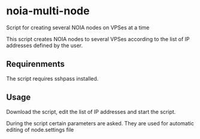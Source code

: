 # noia-multi-node
Script for creating several NOIA nodes on VPSes at a time

This script creates NOIA nodes to several VPSes according to the list of IP addresses defined by the user.

Requirenments
-------------
The script requires sshpass installed.

Usage
-----
Download the script, edit the list of IP addresses and start the script.

During the script certain parameters are asked. They are used for automatic editing of node.settings file

